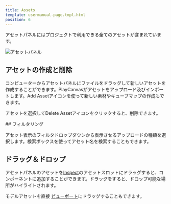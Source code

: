 ```yaml
---
title: Assets
template: usermanual-page.tmpl.html
position: 6
---
```


アセットパネルにはプロジェクトで利用できる全てのアセットが含まれています。

![アセットパネル][1]

## アセットの作成と削除

コンピューターからアセットパネルにファイルをドラッグして新しいアセットを作成することができます。PlayCanvasがアセットをアップロード及びインポートします。Add Assetアイコンを使って新しい素材やキューブマップの作成もできます。

アセットを選択してDelete Assetアイコンをクリックすると、削除できます。

## フィルタリング

アセット表示のフィルタドロップダウンから表示させるアップロードの種類を選択します。検索ボックスを使ってアセット名を検索することもできます。

## ドラッグ＆ドロップ

アセットパネルのアセットを[Inspect][2]のアセットスロットにドラッグすると、コンポーネントに追加することができます。ドラッグをすると、ドロップ可能な場所がハイライトされます。

モデルアセットを直接 [ビューポート][3]にドラッグすることもできます。

[1]: /images/user-manual/assets-panel.jpg
[2]: /user-manual/designer/inspector
[3]: /user-manual/designer/viewport

